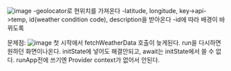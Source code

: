 ![image](https://user-images.githubusercontent.com/32862869/188173262-3c9794fd-d13a-482a-81a9-857c0615f733.png)
-geolocator로 현위치를 가져온다
-latitude, longitude, key->api->temp, id(weather condition code), description을 받아온다
-id에 따라 배경이 바뀌도록

문제점:
![image](https://user-images.githubusercontent.com/32862869/188175108-ce1d2813-b455-46a5-9c3e-cd651183abae.png)
첫 시작에서 fetchWeatherData 호출이 늦게된다. run을 다시하면  원하던 화면이나온다. initState에 넣어도 해결안되고, await는 initState에서 쓸 수 없다. runApp전에 쓰기엔 Provider context가 없어서 안된다.
